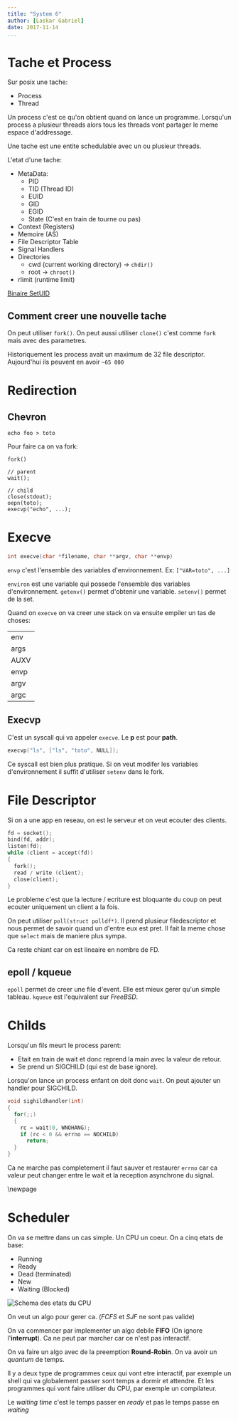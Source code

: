 ```yaml
---
title: "System 6"
author: [Laskar Gabriel]
date: 2017-11-14
...
```


# Tache et Process

Sur posix une tache:

* Process
* Thread

Un process c'est ce qu'on obtient quand on lance un programme.
Lorsqu'un process a plusieur threads alors tous les threads vont partager le
meme espace d'addressage.

Une tache est une entite schedulable avec un ou plusieur threads.

L'etat d'une tache:

* MetaData:
    * PID
    * TID (Thread ID)
    * EUID
    * GID
    * EGID
    * State (C'est en train de tourne ou pas)
* Context (Registers)
* Memoire (AS)
* File Descriptor Table
* Signal Handlers
* Directories
    * cwd (current working directory) $\rightarrow$ `chdir()`
    * root $\rightarrow$ `chroot()`
* rlimit (runtime limit)

[Binaire SetUID](https://fr.wikipedia.org/wiki/Setuid)

## Comment creer une nouvelle tache

On peut utiliser `fork()`.
On peut aussi utiliser `clone()` c'est comme `fork` mais avec des parametres.

Historiquement les process avait un maximum de 32 file descriptor. Aujourd'hui
ils peuvent en avoir `~65 000`

# Redirection

## Chevron

```
echo foo > toto
```

Pour faire ca on va fork:
```
fork()

// parent
wait();

// child
close(stdout);
oepn(toto);
execvp("echo", ...);
```

# Execve

```C
int execve(char *filename, char **argv, char **envp)
```

`envp` c'est l'ensemble des variables d'environnement. Ex: `["VAR=toto", ...]`

`environ` est une variable qui possede l'ensemble des variables d'environnement.
`getenv()` permet d'obtenir une variable. `setenv()` permet de la set.

Quand on `execve` on va creer une stack on va ensuite empiler un tas de choses:

|   |
| - |
| env |
| args |
| AUXV |
| envp |
| argv |
| argc |

## Execvp

C'est un syscall qui va appeler `execve`. Le **p** est pour **path**.

```C
execvp("ls", ["ls", "toto", NULL]);
```

Ce syscall est bien plus pratique. Si on veut modifer les variables
d'environnement il suffit d'utiliser `setenv` dans le fork.

# File Descriptor

Si on a une app en reseau, on est le serveur et on veut ecouter des clients.

```C
fd = socket();
bind(fd, addr);
listen(fd);
while (client = accept(fd))
{
  fork();
  read / write (client);
  close(client);
}
```

Le probleme c'est que la lecture / ecriture est bloquante du coup on peut
ecouter uniquement un client a la fois.

On peut utiliser `poll(struct polldf*)`. Il prend plusieur filedescriptor et
nous permet de savoir quand un d'entre eux est pret. Il fait la meme chose que
`select` mais de maniere plus sympa.

Ca reste chiant car on est lineaire en nombre de FD.

## epoll / kqueue

`epoll` permet de creer une file d'event. Elle est mieux gerer qu'un simple
tableau. `kqueue` est l'equivalent sur *FreeBSD*.

# Childs

Lorsqu'un fils meurt le process parent:

* Etait en train de wait et donc reprend la main avec la valeur de retour.
* Se prend un SIGCHILD (qui est de base ignore).

Lorsqu'on lance un process enfant on doit donc `wait`. On peut ajouter un
handler pour SIGCHILD.

```C
void sighildhandler(int)
{
  for(;;)
  {
    rc = wait(0, WNOHANG);
    if (rc < 0 && errno == NOCHILD)
      return;
  }
}
```

Ca ne marche pas completement il faut sauver et restaurer `errno` car ca valeur
peut changer entre le wait et la reception asynchrone du signal.

\newpage

# Scheduler

On  va se mettre dans un cas simple. Un CPU un coeur.
On a cinq etats de base:

* Running
* Ready
* Dead (terminated)
* New
* Waiting (Blocked)

![Schema des etats du CPU](https://i.stack.imgur.com/W1Oom.jpg)

On veut un algo pour gerer ca. (*FCFS* et *SJF* ne sont pas valide)

On va commencer par implementer un algo debile **FIFO** (On ignore
l'**interrupt**). Ca ne peut par marcher car ce n'est pas interactif.

On va faire un algo avec de la preemption **Round-Robin**. On va avoir un
*quantum* de temps.

Il y a deux type de programmes ceux qui vont etre interactif, par exemple un
shell qui va globalement passer sont temps a dormir et attendre. Et les
programmes qui vont faire utiliser du CPU, par exemple un compilateur.

Le *waiting time* c'est le temps passer en *ready* et pas le temps passe en
*waiting*

